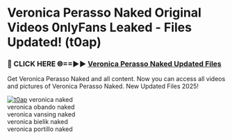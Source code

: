 # Veronica Perasso Naked Original Videos 0nlyFans Leaked - Files Updated! (t0ap)

<h3>🔴 CLICK HERE 🌐==►► <a href="https://tinyurl.com/up5wt9bj" rel="nofollow">Veronica Perasso Naked Updated Files</a></h3>

Get Veronica Perasso Naked and all content. Now you can access all videos and pictures of Veronica Perasso Naked. New Updated Files 2025!

[![t0ap](https://i.imgur.com/ABiUzMV.gif)](https://tinyurl.com/up5wt9bj)
veronica naked<br>
veronica obando naked<br>
veronica vansing naked<br>
veronica bielik naked<br>
veronica portillo naked